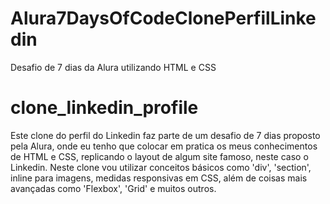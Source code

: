 # Alura7DaysOfCodeClonePerfilLinkedin
Desafio de 7 dias da Alura utilizando HTML e CSS

# clone_linkedin_profile
Este clone do perfil do Linkedin faz parte de um desafio de 7 dias proposto pela Alura, onde eu tenho que colocar em pratica os meus conhecimentos de HTML e CSS, replicando o layout de algum site famoso, neste caso o Linkedin.
Neste clone vou utilizar conceitos básicos como 'div', 'section', inline para imagens, medidas responsivas em CSS, além de coisas mais avançadas como 'Flexbox', 'Grid' e muitos outros.
